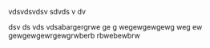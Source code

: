 vdsvdsvdsv
sdvds
v
dv

dsv
ds
vds
vdsabargergrwe
ge
g
wegewgewgewg
weg
ew
gewgewgewrgewgrwberb
rbwebewbrw
